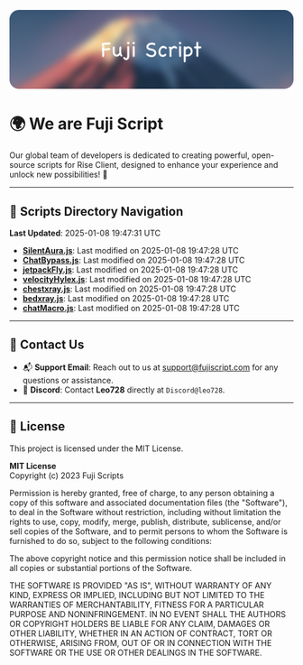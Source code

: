 ![Banner](.github/b.webp)

# 🌍 **We are Fuji Script**

Our global team of developers is dedicated to creating powerful, open-source scripts for Rise Client, designed to enhance your experience and unlock new possibilities! 🌟

---
<!-- SCRIPTS_NAVIGATION_START -->
## 📂 **Scripts Directory Navigation**

**Last Updated**: 2025-01-08 19:47:31 UTC

- **[SilentAura.js](scripts/SilentAura.js)**: Last modified on 2025-01-08 19:47:28 UTC
- **[ChatBypass.js](scripts/ChatBypass.js)**: Last modified on 2025-01-08 19:47:28 UTC
- **[jetpackFly.js](scripts/jetpackFly.js)**: Last modified on 2025-01-08 19:47:28 UTC
- **[velocityHylex.js](scripts/velocityHylex.js)**: Last modified on 2025-01-08 19:47:28 UTC
- **[chestxray.js](scripts/chestxray.js)**: Last modified on 2025-01-08 19:47:28 UTC
- **[bedxray.js](scripts/bedxray.js)**: Last modified on 2025-01-08 19:47:28 UTC
- **[chatMacro.js](scripts/chatMacro.js)**: Last modified on 2025-01-08 19:47:28 UTC

<!-- SCRIPTS_NAVIGATION_END -->

---

## 💬 **Contact Us**  
- 📬 **Support Email**: Reach out to us at [support@fujiscript.com](mailto:support@fujiscript.com) for any questions or assistance.  
- 💬 **Discord**: Contact **Leo728** directly at `Discord@leo728`.

---

## 📜 **License**

This project is licensed under the MIT License.  

**MIT License**  
Copyright (c) 2023 Fuji Scripts  

Permission is hereby granted, free of charge, to any person obtaining a copy of this software and associated documentation files (the "Software"), to deal in the Software without restriction, including without limitation the rights to use, copy, modify, merge, publish, distribute, sublicense, and/or sell copies of the Software, and to permit persons to whom the Software is furnished to do so, subject to the following conditions:  

The above copyright notice and this permission notice shall be included in all copies or substantial portions of the Software.  

THE SOFTWARE IS PROVIDED "AS IS", WITHOUT WARRANTY OF ANY KIND, EXPRESS OR IMPLIED, INCLUDING BUT NOT LIMITED TO THE WARRANTIES OF MERCHANTABILITY, FITNESS FOR A PARTICULAR PURPOSE AND NONINFRINGEMENT. IN NO EVENT SHALL THE AUTHORS OR COPYRIGHT HOLDERS BE LIABLE FOR ANY CLAIM, DAMAGES OR OTHER LIABILITY, WHETHER IN AN ACTION OF CONTRACT, TORT OR OTHERWISE, ARISING FROM, OUT OF OR IN CONNECTION WITH THE SOFTWARE OR THE USE OR OTHER DEALINGS IN THE SOFTWARE.  
